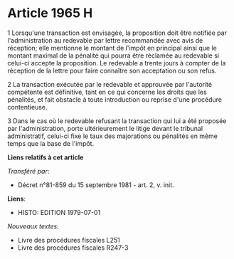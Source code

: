 # Article 1965 H

1 Lorsqu'une transaction est envisagée, la proposition doit être notifiée par l'administration au redevable par lettre
recommandée avec avis de réception; elle mentionne le montant de l'impôt en principal ainsi que le montant maximal de la
pénalité qui pourra être réclamée au redevable si celui-ci accepte la proposition. Le redevable a trente jours à compter de
la réception de la lettre pour faire connaître son acceptation ou son refus.

2 La transaction exécutée par le redevable et approuvée par l'autorité compétente est définitive, tant en ce qui concerne les
droits que les pénalités, et fait obstacle à toute introduction ou reprise d'une procédure contentieuse.

3 Dans le cas où le redevable refusant la transaction qui lui a été proposée par l'administration, porte ultérieurement le
litige devant le tribunal administratif, celui-ci fixe le taux des majorations ou pénalités en même temps que la base de
l'impôt.

**Liens relatifs à cet article**

_Transféré par_:

  - Décret n°81-859 du 15 septembre 1981 - art. 2, v. init.

**Liens**:

  - HISTO: EDITION 1979-07-01

_Nouveaux textes_:

  - Livre des procédures fiscales L251
  - Livre des procédures fiscales R247-3
